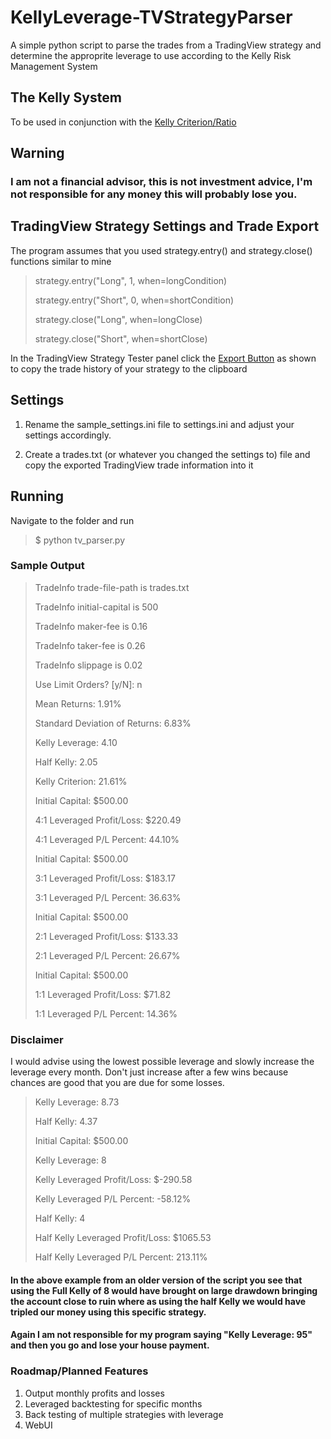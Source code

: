 # KellyLeverage-TVStrategyParser
A simple python script to parse the trades from a TradingView strategy and determine the approprite leverage to use according to the Kelly Risk Management System

## The Kelly System
To be used in conjunction with the [Kelly Criterion/Ratio](https://www.tradingview.com/script/bnpAXRtm-Kelly-Ratio/)

## Warning
### I am not a financial advisor, this is not investment advice, I'm not responsible for any money this will probably lose you.


## TradingView Strategy Settings and Trade Export
The program assumes that you used strategy.entry() and strategy.close() functions similar to mine


>strategy.entry("Long", 1, when=longCondition)
>
>strategy.entry("Short", 0,  when=shortCondition)
>
>strategy.close("Long", when=longClose)
>
>strategy.close("Short", when=shortClose)


In the TradingView Strategy Tester panel click the [Export Button](https://i.imgur.com/m6oyxDH.png) as shown to copy the trade history of your strategy to the clipboard


## Settings
1. Rename the sample_settings.ini file to settings.ini and adjust your settings accordingly.

2. Create a trades.txt (or whatever you changed the settings to) file and copy the exported TradingView trade information into it

## Running
Navigate to the folder and run

>$ python tv_parser.py

### Sample Output

>TradeInfo trade-file-path is trades.txt
>
>TradeInfo initial-capital is 500
>
>TradeInfo maker-fee is 0.16
>
>TradeInfo taker-fee is 0.26
>
>TradeInfo slippage is 0.02
>
>Use Limit Orders? [y/N]: n
>
>
>Mean Returns: 1.91%
>
>Standard Deviation of Returns: 6.83%
>
>
>Kelly Leverage: 4.10
>
>Half Kelly: 2.05
>
>Kelly Criterion: 21.61%
>
>Initial Capital: $500.00
>
>4:1 Leveraged Profit/Loss: $220.49
>
>4:1 Leveraged P/L Percent: 44.10%
>
>
>
>
>Initial Capital: $500.00
>
>3:1 Leveraged Profit/Loss: $183.17
>
>3:1 Leveraged P/L Percent: 36.63%
>
>
>
>
>Initial Capital: $500.00
>
>2:1 Leveraged Profit/Loss: $133.33
>
>2:1 Leveraged P/L Percent: 26.67%
>
>
>
>
>Initial Capital: $500.00
>
>1:1 Leveraged Profit/Loss: $71.82
>
>1:1 Leveraged P/L Percent: 14.36%


### Disclaimer
I would advise using the lowest possible leverage and slowly increase the leverage every month. Don't just increase after a few wins because chances are good that you are due for some losses.

>Kelly Leverage: 8.73
>
>Half Kelly: 4.37
>
>Initial Capital: $500.00
>
>
>Kelly Leverage: 8
>
>Kelly Leveraged Profit/Loss: $-290.58
>
>Kelly Leveraged P/L Percent: -58.12%
>
>
>
>
>Half Kelly: 4
>
>Half Kelly Leveraged Profit/Loss: $1065.53
>
>Half Kelly Leveraged P/L Percent: 213.11%

#### In the above example from an older version of the script you see that using the Full Kelly of 8 would have brought on large drawdown bringing the account close to ruin where as using the half Kelly we would have tripled our money using this specific strategy.


#### Again I am not responsible for my program saying "Kelly Leverage: 95" and then you go and lose your house payment.

### Roadmap/Planned Features
1. Output monthly profits and losses
2. Leveraged backtesting for specific months
3. Back testing of multiple strategies with leverage
4. WebUI
